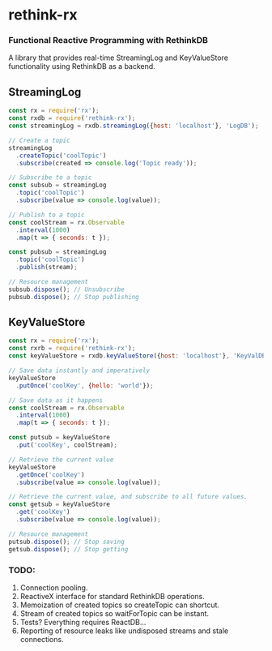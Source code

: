 # rethink-rx
### Functional Reactive Programming with RethinkDB
A library that provides real-time StreamingLog and KeyValueStore functionality
using RethinkDB as a backend.

## StreamingLog

```javascript
const rx = require('rx');
const rxdb = require('rethink-rx');
const streamingLog = rxdb.streamingLog({host: 'localhost'}, 'LogDB');

// Create a topic
streamingLog
  .createTopic('coolTopic')
  .subscribe(created => console.log('Topic ready'));

// Subscribe to a topic
const subsub = streamingLog
  .topic('coolTopic')
  .subscribe(value => console.log(value));

// Publish to a topic
const coolStream = rx.Observable
  .interval(1000)
  .map(t => { seconds: t });

const pubsub = streamingLog
  .topic('coolTopic')
  .publish(stream);

// Resource management
subsub.dispose(); // Unsubscribe
pubsub.dispose(); // Stop publishing
```

## KeyValueStore

```javascript
const rx = require('rx');
const rxrb = require('rethink-rx');
const keyValueStore = rxdb.keyValueStore({host: 'localhost'}, 'KeyValDB')

// Save data instantly and imperatively
keyValueStore
  .putOnce('coolKey', {hello: 'world'});

// Save data as it happens
const coolStream = rx.Observable
  .interval(1000)
  .map(t => { seconds: t });

const putsub = keyValueStore
  .put('coolKey', coolStream);

// Retrieve the current value
keyValueStore
  .getOnce('coolKey')
  .subscribe(value => console.log(value));

// Retrieve the current value, and subscribe to all future values.
const getsub = keyValueStore
  .get('coolKey')
  .subscribe(value => console.log(value));

// Resource management
putsub.dispose(); // Stop saving
getsub.dispose(); // Stop getting
```

### TODO:

1. Connection pooling.
2. ReactiveX interface for standard RethinkDB operations.
3. Memoization of created topics so createTopic can shortcut.
4. Stream of created topics so waitForTopic can be instant.
5. Tests? Everything requires ReactDB...
6. Reporting of resource leaks like undisposed streams and stale connections.
